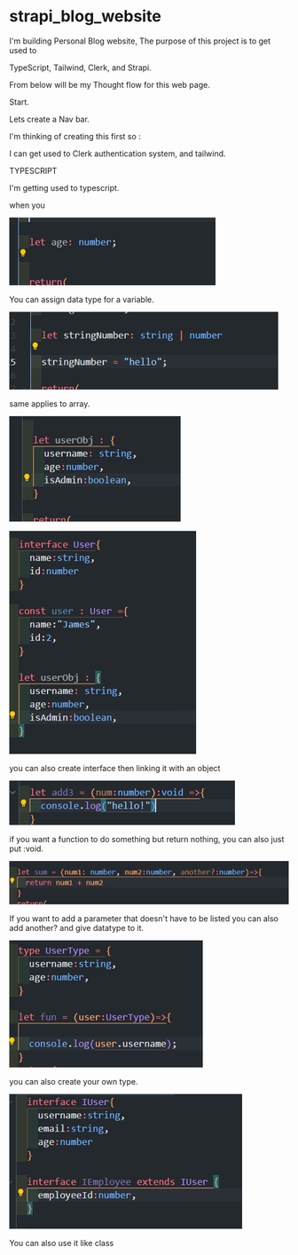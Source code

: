 # strapi_blog_website


I'm building Personal Blog website, The purpose of this project is to get used to 

TypeScript, Tailwind, Clerk, and Strapi.


From below will be my Thought flow for this web page.






Start.


Lets create a Nav bar. 

I'm thinking of creating this first so :

I can get used to Clerk authentication system, and tailwind.

TYPESCRIPT

I'm getting used to typescript.

when you 

![alt text](image.png)

You can assign data type for a variable.


![alt text](image-1.png)


same applies to array.

![alt text](image-2.png)


![alt text](image-3.png)

you can also create interface then linking it with an object

![alt text](image-4.png)

if you want a function to do something but return nothing, you can also just put :void.

![alt text](image-5.png)

If you want to add a parameter that doesn't have to be listed you can also add another? and give datatype to it.

![alt text](image-6.png)

you can also create your own type.

![alt text](image-7.png)

You can also use it like class 

